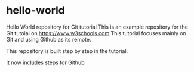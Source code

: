 # hello-world
Hello World repository for Git tutorial
This is an example repository for the Git tutoial on https://www.w3schools.com 
This tutorial focuses mainly on Git and using Github as its remote.

This repository is built step by step in the tutorial.

It now includes steps for Github
